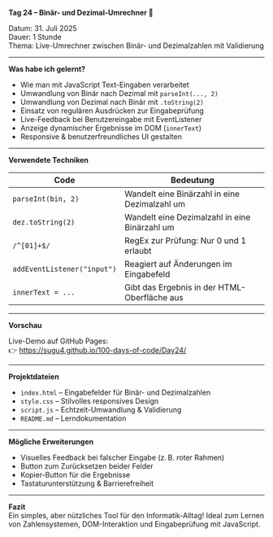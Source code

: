 **Tag 24 – Binär- und Dezimal-Umrechner 🧮**

Datum: 31. Juli 2025  
Dauer: 1 Stunde  
Thema: Live-Umrechner zwischen Binär- und Dezimalzahlen mit Validierung

---

**Was habe ich gelernt?**

- Wie man mit JavaScript Text-Eingaben verarbeitet
- Umwandlung von Binär nach Dezimal mit `parseInt(..., 2)`
- Umwandlung von Dezimal nach Binär mit `.toString(2)`
- Einsatz von regulären Ausdrücken zur Eingabeprüfung
- Live-Feedback bei Benutzereingabe mit EventListener
- Anzeige dynamischer Ergebnisse im DOM (`innerText`)
- Responsive & benutzerfreundliches UI gestalten

---

**Verwendete Techniken**

| Code                           | Bedeutung                                               |
|--------------------------------|----------------------------------------------------------|
| `parseInt(bin, 2)`            | Wandelt eine Binärzahl in eine Dezimalzahl um            |
| `dez.toString(2)`             | Wandelt eine Dezimalzahl in eine Binärzahl um            |
| `/^[01]+$/`                   | RegEx zur Prüfung: Nur 0 und 1 erlaubt                   |
| `addEventListener("input")`   | Reagiert auf Änderungen im Eingabefeld                   |
| `innerText = ...`             | Gibt das Ergebnis in der HTML-Oberfläche aus             |

---

**Vorschau**

Live-Demo auf GitHub Pages:  
👉 https://sugu4.github.io/100-days-of-code/Day24/

---

**Projektdateien**

- `index.html` – Eingabefelder für Binär- und Dezimalzahlen  
- `style.css` – Stilvolles responsives Design  
- `script.js` – Echtzeit-Umwandlung & Validierung  
- `README.md` – Lerndokumentation

---

**Mögliche Erweiterungen**

- Visuelles Feedback bei falscher Eingabe (z. B. roter Rahmen)  
- Button zum Zurücksetzen beider Felder  
- Kopier-Button für die Ergebnisse  
- Tastaturunterstützung & Barrierefreiheit

---

**Fazit**  
Ein simples, aber nützliches Tool für den Informatik-Alltag! Ideal zum Lernen von Zahlensystemen, DOM-Interaktion und Eingabeprüfung mit JavaScript.

